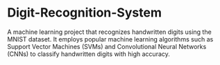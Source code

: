 # Digit-Recognition-System
A machine learning project that recognizes handwritten digits using the MNIST dataset. It employs popular machine learning algorithms such as Support Vector Machines (SVMs) and Convolutional Neural Networks (CNNs) to classify handwritten digits with high accuracy. 
